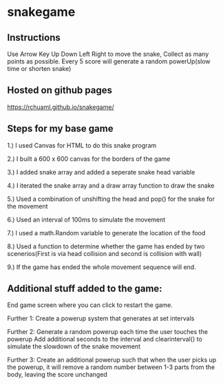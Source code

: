# snakegame

## Instructions

Use Arrow Key Up Down Left Right to move the snake, Collect as many points as possible. Every 5 score will generate a random powerUp(slow time or shorten snake)

## Hosted on github pages
https://rchuaml.github.io/snakegame/

## Steps for my base game

1.) I used Canvas for HTML to do this snake program

2.) I built a 600 x 600 canvas for the borders of the game

3.) I added snake array and added a seperate snake head variable

4.) I iterated the snake array and a draw array function to draw the snake

5.) Used a combination of unshifting the head and pop() for the snake for the movement

6.) Used an interval of 100ms to simulate the movement

7.) I used a math.Random variable to generate the location of the food

8.) Used a function to determine whether the game has ended by two scenerios(First is via head collision and second is collision with wall)

9.) If the game has ended the whole movement sequence will end.

## Additional stuff added to the game:

End game screen where you can click to restart the game.

Further 1: Create a powerup system that generates at set intervals

Further 2: Generate a random powerup each time the user touches the powerup Add additional seconds to the interval and clearinterval() to simulate the slowdown of the snake movement

Further 3: Create an additional powerup such that when the user picks up the powerup, it will remove a random number between 1-3 parts from the body, leaving the score unchanged